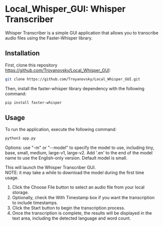 # Local_Whisper_GUI: Whisper Transcriber
Whisper Transcriber is a simple GUI application that allows you to transcribe audio files using the Faster-Whisper library.

## Installation
First, clone this repository https://github.com/Troyanovsky/Local_Whisper_GUI:
```bash
git clone https://github.com/Troyanovsky/Local_Whisper_GUI.git
```
Then, install the faster-whisper library dependency with the following command:
```bash
pip install faster-whisper
```

## Usage
To run the application, execute the following command:
```bash
python3 app.py
```
Options: use "-m" or "--model" to specify the model to use, including tiny, base, small, medium, large-v1, large-v2. Add '.en' to the end of the model name to use the English-only version. Default model is small.

This will launch the Whisper Transcriber GUI.  
NOTE: it may take a while to download the model during the first time usage. 

1. Click the Choose File button to select an audio file from your local storage.  
2. Optionally, check the With Timestamp box if you want the transcription to include timestamps.  
3. Click the Start button to begin the transcription process.  
4. Once the transcription is complete, the results will be displayed in the text area, including the detected language and word count.  
